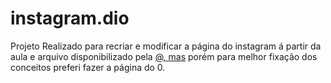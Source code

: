# instagram.dio
Projeto Realizado para recriar e modificar a página do instagram á partir da aula e arquivo disponibilizado pela [@, mas](https://github.com/SpruceGabriela)
porém para melhor fixação dos conceitos preferi fazer a página do 0.
